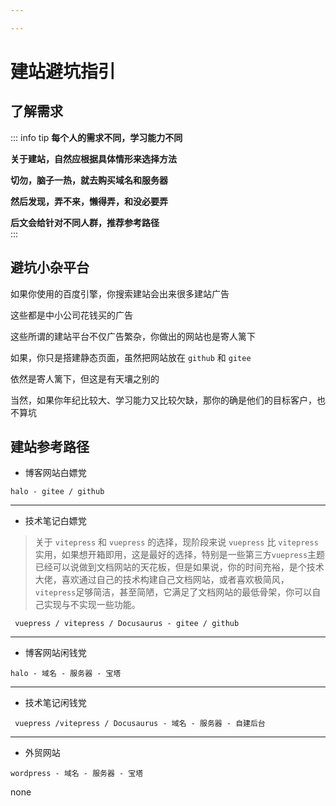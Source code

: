 ```yaml
---

---
```


# 建站避坑指引

## 了解需求

::: info  <Badge type='info'>tip</Badge>
**每个人的需求不同，学习能力不同**  

**关于建站，自然应根据具体情形来选择方法**  

**切勿，脑子一热，就去购买域名和服务器**  

**然后发现，弄不来，懒得弄，和没必要弄**  

**后文会给针对不同人群，推荐参考路径**  
:::




## 避坑小杂平台


如果你使用的百度引擎，你搜索建站会出来很多建站广告  

这些都是中小公司花钱买的广告  

这些所谓的建站平台不仅广告繁杂，你做出的网站也是寄人篱下  

如果，你只是搭建静态页面，虽然把网站放在 `github` 和 `gitee`  

依然是寄人篱下，但这是有天壤之别的  

当然，如果你年纪比较大、学习能力又比较欠缺，那你的确是他们的目标客户，也不算坑  

## 建站参考路径

- 博客网站白嫖党

`halo - gitee / github`

---

- 技术笔记白嫖党

> 关于 `vitepress` 和 `vuepress` 的选择，现阶段来说 `vuepress` 比 `vitepress` 实用，如果想开箱即用，这是最好的选择，特别是一些第三方`vuepress`主题已经可以说做到文档网站的天花板，但是如果说，你的时间充裕，是个技术大佬，喜欢通过自己的技术构建自己文档网站，或者喜欢极简风，`vitepress`足够简洁，甚至简陋，它满足了文档网站的最低骨架，你可以自己实现与不实现一些功能。

` vuepress / vitepress / Docusaurus - gitee / github`

---

- 博客网站闲钱党

`halo - 域名 - 服务器 - 宝塔`

---

- 技术笔记闲钱党

` vuepress /vitepress / Docusaurus - 域名 - 服务器 - 自建后台`

---

- 外贸网站

`wordpress - 域名 - 服务器 - 宝塔`


none

<!-- | 群体     |  预算 | 用途    | 学习能力 | 建站路径 |
|:--------|:-----:|:-------:|:------:|:------|
| 学生-未成年 | 无   | 博客日志  | 差    | 无    |
| 学生-未成年 | 无   | 博客日志  | 强    | 001  |
|  学生-成年 | 无   |  博客日志 | 差    |      |
| 学生-成年  | 无   | 博客日志  |  强   |      |
| 学生-成年  | 无   | 个人笔记  |  差   |      |
| 学生- 成年 |  无  | 个人笔记  | 强    |      |
| 学生-计算机 | 无   |  个人笔记 | 强    |      |
| 学生-成年  | 有   | 博客日志  | 差    |      | -->
